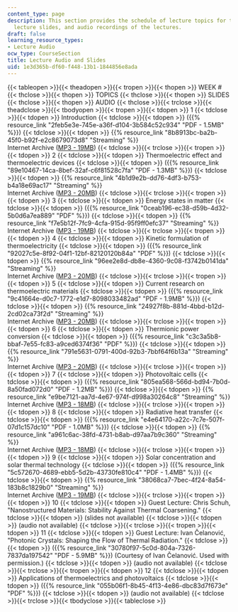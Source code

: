 ```yaml
---
content_type: page
description: This section provides the schedule of lecture topics for the course,
  lecture slides, and audio recordings of the lectures.
draft: false
learning_resource_types:
- Lecture Audio
ocw_type: CourseSection
title: Lecture Audio and Slides
uid: 1e3d365b-df60-f448-13b1-1844856e8ada
---
```

{{< tableopen >}}{{< theadopen >}}{{< tropen >}}{{< thopen >}}
WEEK #
{{< thclose >}}{{< thopen >}}
TOPICS
{{< thclose >}}{{< thopen >}}
SLIDES
{{< thclose >}}{{< thopen >}}
AUDIO
{{< thclose >}}{{< trclose >}}{{< theadclose >}}{{< tbodyopen >}}{{< tropen >}}{{< tdopen >}}
1
{{< tdclose >}}{{< tdopen >}}
Introduction
{{< tdclose >}}{{< tdopen >}}
({{% resource_link "2feb5e3e-745e-a36f-d104-3b584c52c934" "PDF - 1.5MB" %}})
{{< tdclose >}}{{< tdopen >}}
{{% resource_link "8b8913bc-ba2b-45f0-b92f-e2c8679073d8" "Streaming" %}}    
Internet Archive ([MP3 - 19MB](http://www.archive.org/download/MIT2.997F09/MIT2_997F09_lec01.mp3))
{{< tdclose >}}{{< trclose >}}{{< tropen >}}{{< tdopen >}}
2
{{< tdclose >}}{{< tdopen >}}
Thermoelectric effect and thermoelectric devices
{{< tdclose >}}{{< tdopen >}}
({{% resource_link "89e10467-14ca-8bef-32af-c6f81528c7fa" "PDF - 1.3MB" %}})
{{< tdclose >}}{{< tdopen >}}
{{% resource_link "4b1d9e2b-dd76-4df3-b753-b4a18e69ac17" "Streaming" %}}   
Internet Archive ([MP3 - 20MB](http://www.archive.org/download/MIT2.997F09/MIT2_997F09_lec02.mp3))
{{< tdclose >}}{{< trclose >}}{{< tropen >}}{{< tdopen >}}
3
{{< tdclose >}}{{< tdopen >}}
Energy states in matter
{{< tdclose >}}{{< tdopen >}}
({{% resource_link "0ceab196-ec38-d59b-4d32-5b0d6a7ea889" "PDF" %}})
{{< tdclose >}}{{< tdopen >}}
{{% resource_link "f7e5b12f-7fc9-4cfa-915d-95f9ff0efc37" "Streaming" %}}   
Internet Archive ([MP3 - 19MB](http://www.archive.org/download/MIT2.997F09/MIT2_997F09_lec03.mp3))
{{< tdclose >}}{{< trclose >}}{{< tropen >}}{{< tdopen >}}
4
{{< tdclose >}}{{< tdopen >}}
Kinetic formulation of thermoelectricity
{{< tdclose >}}{{< tdopen >}}
({{% resource_link "92027c5e-8f92-04f1-12bf-82120120b84a" "PDF" %}})
{{< tdclose >}}{{< tdopen >}}
{{% resource_link "96ee2e8d-db8e-4360-9c08-f3742b0141da" "Streaming" %}}   
Internet Archive ([MP3 - 20MB](http://www.archive.org/download/MIT2.997F09/MIT2_997F09_lec04.mp3))
{{< tdclose >}}{{< trclose >}}{{< tropen >}}{{< tdopen >}}
5
{{< tdclose >}}{{< tdopen >}}
Current research on thermoelectric materials
{{< tdclose >}}{{< tdopen >}}
({{% resource_link "9c41664e-d0c7-1772-e1d7-8098033482ad" "PDF - 1.9MB" %}})
{{< tdclose >}}{{< tdopen >}}
{{% resource_link "24927f8b-881d-4bbd-b12d-2cd02ca73f2d" "Streaming" %}}   
Internet Archive ([MP3 - 20MB](http://www.archive.org/download/MIT2.997F09/MIT2_997F09_lec05.mp3))
{{< tdclose >}}{{< trclose >}}{{< tropen >}}{{< tdopen >}}
6
{{< tdclose >}}{{< tdopen >}}
Thermionic power conversion
{{< tdclose >}}{{< tdopen >}}
({{% resource_link "c3c3a5b8-bbaf-7e55-fc83-a9ced6374f36" "PDF" %}})
{{< tdclose >}}{{< tdopen >}}
{{% resource_link "791e5631-0791-400d-92b3-7bbf64f6b13a" "Streaming" %}}   
Internet Archive ([MP3 - 20MB](http://www.archive.org/download/MIT2.997F09/MIT2_997F09_lec06.mp3))
{{< tdclose >}}{{< trclose >}}{{< tropen >}}{{< tdopen >}}
7
{{< tdclose >}}{{< tdopen >}}
Photovoltaic cells
{{< tdclose >}}{{< tdopen >}}
({{% resource_link "805ea568-566d-bd94-7b0d-8a50fad072d0" "PDF - 1.2MB" %}})
{{< tdclose >}}{{< tdopen >}}
{{% resource_link "e9be7121-aa7d-4e67-974f-d998a30264c8" "Streaming" %}}  
Internet Archive ([MP3 - 18MB](http://www.archive.org/download/MIT2.997F09/MIT2_997F09_lec07.mp3))
{{< tdclose >}}{{< trclose >}}{{< tropen >}}{{< tdopen >}}
8
{{< tdclose >}}{{< tdopen >}}
Radiative heat transfer
{{< tdclose >}}{{< tdopen >}}
({{% resource_link "e4e64170-a22c-7c7e-507f-07d1c157dc10" "PDF - 1.0MB" %}})
{{< tdclose >}}{{< tdopen >}}
{{% resource_link "a961c6ac-38fd-4731-b8ab-d97aa7b9c360" "Streaming" %}}   
Internet Archive ([MP3 - 18MB](http://www.archive.org/download/MIT2.997F09/MIT2_997F09_lec08.mp3))
{{< tdclose >}}{{< trclose >}}{{< tropen >}}{{< tdopen >}}
9
{{< tdclose >}}{{< tdopen >}}
Solar concentration and solar thermal technology
{{< tdclose >}}{{< tdopen >}}
({{% resource_link "5c572670-4689-ebb5-5d2b-43730fe810c4" "PDF - 1.4MB" %}})
{{< tdclose >}}{{< tdopen >}}
{{% resource_link "38068ca7-7bec-4f24-8a54-183b8c1829b0" "Streaming" %}}   
Internet Archive ([MP3 - 19MB](http://www.archive.org/download/MIT2.997F09/MIT2_997F09_lec09.mp3))
{{< tdclose >}}{{< trclose >}}{{< tropen >}}{{< tdopen >}}
10
{{< tdclose >}}{{< tdopen >}}
Guest Lecture: Chris Schuh, "Nanostructured Materials: Stability Against Thermal Coarsening."
{{< tdclose >}}{{< tdopen >}}
(slides not available)
{{< tdclose >}}{{< tdopen >}}
(audio not available)
{{< tdclose >}}{{< trclose >}}{{< tropen >}}{{< tdopen >}}
11
{{< tdclose >}}{{< tdopen >}}
Guest Lecture: Ivan Čelanović, "Photonic Crystals: Shaping the Flow of Thermal Radiation."
{{< tdclose >}}{{< tdopen >}}
({{% resource_link "30780f97-5c0d-804a-7326-7837da197542" "PDF - 5.9MB" %}}) (Courtesy of Ivan Čelanović. Used with permission.)
{{< tdclose >}}{{< tdopen >}}
(audio not available)
{{< tdclose >}}{{< trclose >}}{{< tropen >}}{{< tdopen >}}
12
{{< tdclose >}}{{< tdopen >}}
Applications of thermoelectrics and photovoltaics
{{< tdclose >}}{{< tdopen >}}
({{% resource_link "055b06f1-8b45-4f13-4e86-dbc83d7f673e" "PDF" %}})
{{< tdclose >}}{{< tdopen >}}
(audio not available)
{{< tdclose >}}{{< trclose >}}{{< tbodyclose >}}{{< tableclose >}}